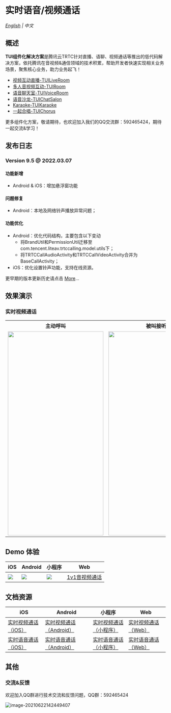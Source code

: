 
# 实时语音/视频通话

_[English](README.en.md) | 中文_

## 概述

**TUI组件化解决方案**是腾讯云TRTC针对直播、语聊、视频通话等推出的低代码解决方案，依托腾讯在音视频&通信领域的技术积累，帮助开发者快速实现相关业务场景，聚焦核心业务，助力业务起飞！

- [视频互动直播-TUILiveRoom](https://github.com/tencentyun/TUILiveRoom/)
- [多人音视频互动-TUIRoom](https://github.com/tencentyun/TUIRoom/)
- [语音聊天室-TUIVoiceRoom](https://github.com/tencentyun/TUIVoiceRoom/)
- [语音沙龙-TUIChatSalon](https://github.com/tencentyun/TUIChatSalon/)
- [Karaoke-TUIKaraoke](https://github.com/tencentyun/TUIKaraoke/)
- [一起合唱-TUIChorus](https://github.com/tencentyun/TUIChorus/)

更多组件化方案，敬请期待，也欢迎加入我们的QQ交流群：592465424，期待一起交流&学习！

## 发布日志
### Version 9.5 @ 2022.03.07
#### 功能新增
- Android & iOS：增加悬浮窗功能
#### 问题修复
- Android：本地及网络铃声播放异常问题；
#### 功能优化
- Android：优化代码结构，主要包含以下变动
  - 将BrandUtil和PermissionUtil迁移至com.tencent.liteav.trtccalling.model.utils下；
  - 将TRTCCallAudioActivity和TRTCCallVideoActivity合并为BaseCallActivity；  
- iOS：优化设置铃声功能，支持在线资源。

更早期的版本更新历史请点击  [More](./ReleaseNote.md)...
## 效果演示

### 实时视频通话

<table>
<tr>
   <th>主动呼叫</th>
   <th>被叫接听</th>
 </tr>
<tr>
<td><img src="video1.gif" width="300px" height="640px"/></td>
<td><img src="video2.gif" width="300px" height="640px"/></td>
</tr>
</table>

## Demo 体验

| iOS                           | Android                       | 小程序                         |   Web                         |
| ----------------------------- | ----------------------------- | ----------------------------- | ----------------------------- |
| ![](https://liteav.sdk.qcloud.com/doc/res/trtc/picture/zh-cn/app_download_ios.png) | ![](https://qcloudimg.tencent-cloud.cn/raw/1027a02e38ae4aeb1ec9ef17ac1a953d.png) | ![](https://web.sdk.qcloud.com/component/miniApp/QRcode/tencentTRTC.jpg) |  [1v1音视频通话](https://web.sdk.qcloud.com/component/trtccalling/demo/web/latest/index.html#/login) |

## 文档资源

| iOS                           | Android                       | 小程序                         |   Web                         |
| ----------------------------- | ----------------------------- | ----------------------------- | ----------------------------- |
| [实时视频通话（iOS）](https://cloud.tencent.com/document/product/647/42044) | [实时视频通话（Android）](https://cloud.tencent.com/document/product/647/42045) |  [实时视频通话（小程序）](https://cloud.tencent.com/document/product/647/49379) |  [实时视频通话（Web）](https://cloud.tencent.com/document/product/647/49789) |
| [实时语音通话（iOS）](https://cloud.tencent.com/document/product/647/42046) | [实时语音通话（Android）](https://cloud.tencent.com/document/product/647/42047) | [实时语音通话（小程序）](https://cloud.tencent.com/document/product/647/49363) |  [实时语音通话（Web）](https://cloud.tencent.com/document/product/647/49795) |

## 其他

### 交流&反馈

欢迎加入QQ群进行技术交流和反馈问题，QQ群：592465424

![image-20210622142449407](https://main.qcloudimg.com/raw/1ea3ab1ff36d37c889f4140499585a4a.png)
